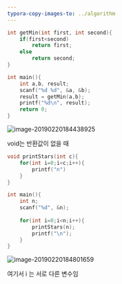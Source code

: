 ```yaml
---
typora-copy-images-to: ../algorithm
---
```


```c++
int getMin(int first, int second){
    if(first<second)
        return first;
    else
        return second;
}

int main(){
    int a,b, result;
    scanf("%d %d", &a, &b);
    result = getMin(a,b);
    printf("%d\n", result);
    return 0;
}


```

![image-20190220184438925](/Users/yunsungsong/Documents/github_peter/algorithm/image-20190220184438925.png)



void는 반환값이 없을 때

```c++
void printStars(int c){
    for(int i=0;i<c;i++){
        printf("n")
    }
}

int main(){
    int n;
    scanf("%d", &n);
    
    for(int i=0;i<n;i++){
        printStars(n);
        printf("\n");
    }
}
```

![image-20190220184801659](/Users/yunsungsong/Documents/github_peter/algorithm/image-20190220184801659.png)

여기서 i 는 서로 다른 변수임